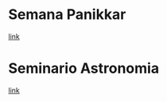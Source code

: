 # Semana Panikkar 

[link](https://docs.google.com/presentation/d/1T690BTjHEcpSTWtp_ujibnQKRSIyAYUq1XUbMh3ORa0/edit?usp=sharing) 

# Seminario Astronomia

[link](https://docs.google.com/presentation/d/1mpYTmWG_p02KU8RZqDq9xgsY_b8EPts25u6pEvmkhTw/edit?usp=sharing)
